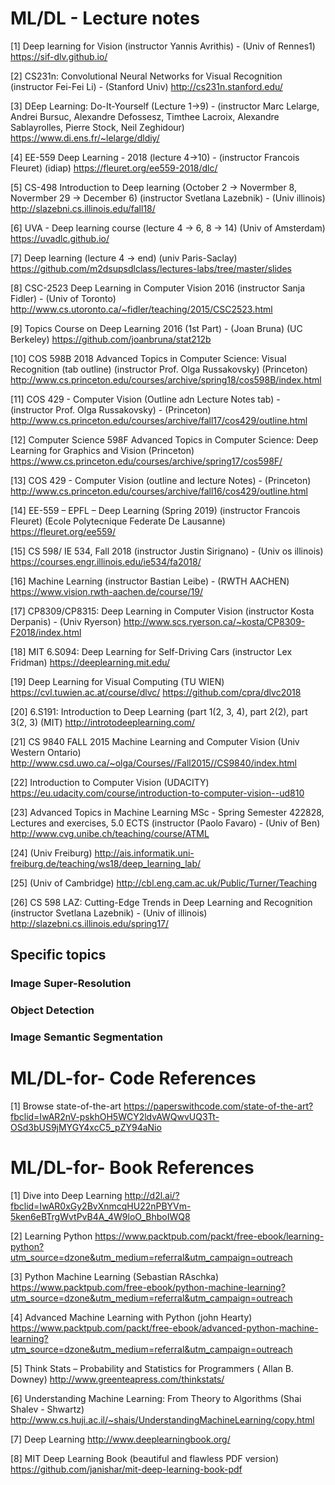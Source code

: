 # ML/DL - Lecture notes

[1]  Deep learning for Vision (instructor Yannis Avrithis) - (Univ of Rennes1)
  https://sif-dlv.github.io/

[2]  CS231n: Convolutional Neural Networks for Visual Recognition (instructor Fei-Fei Li) - (Stanford Univ)
  http://cs231n.stanford.edu/
  
[3]  DEep Learning: Do-It-Yourself (Lecture 1->9) - (instructor Marc Lelarge, Andrei Bursuc, Alexandre Defossesz, Timthee Lacroix, Alexandre Sablayrolles, Pierre Stock, Neil Zeghidour)
  https://www.di.ens.fr/~lelarge/dldiy/
  
[4]  EE-559 Deep Learning - 2018 (lecture 4->10) - (instructor Francois Fleuret) (idiap)
  https://fleuret.org/ee559-2018/dlc/
  
[5] CS-498 Introduction to Deep learning (October 2 -> Novermber 8, Novermber 29 -> December 6) (instructor Svetlana Lazebnik) - (Univ illinois)
  http://slazebni.cs.illinois.edu/fall18/
  
[6] UVA - Deep learning course (lecture 4 -> 6, 8 -> 14) (Univ of Amsterdam)
  https://uvadlc.github.io/
  
[7] Deep learning (lecture 4 -> end) (univ Paris-Saclay)
  https://github.com/m2dsupsdlclass/lectures-labs/tree/master/slides
  
[8] CSC-2523 Deep Learning in Computer Vision 2016 (instructor Sanja Fidler) - (Univ of Toronto)
  http://www.cs.utoronto.ca/~fidler/teaching/2015/CSC2523.html
  
[9] Topics Course on Deep Learning 2016 (1st Part) - (Joan Bruna) (UC Berkeley)
  https://github.com/joanbruna/stat212b
  
[10]  COS 598B 2018 Advanced Topics in Computer Science: Visual Recognition (tab outline) (instructor Prof. Olga Russakovsky) (Princeton)
  http://www.cs.princeton.edu/courses/archive/spring18/cos598B/index.html
  
[11]  COS 429 - Computer Vision (Outline adn Lecture Notes tab) - (instructor Prof. Olga Russakovsky) - (Princeton) 
  http://www.cs.princeton.edu/courses/archive/fall17/cos429/outline.html
  
[12]  Computer Science 598F Advanced Topics in Computer Science: Deep Learning for Graphics and Vision  (Princeton)
  https://www.cs.princeton.edu/courses/archive/spring17/cos598F/
  
[13] COS 429 - Computer Vision (outline and lecture Notes) - (Princeton)
  http://www.cs.princeton.edu/courses/archive/fall16/cos429/outline.html
  
[14] EE-559 – EPFL – Deep Learning (Spring 2019) (instructor Francois Fleuret) (Ecole Polytecnique Federate De Lausanne)
  https://fleuret.org/ee559/
  
[15] CS 598/ IE 534, Fall 2018 (instructor Justin Sirignano) - (Univ os illinois)
  https://courses.engr.illinois.edu/ie534/fa2018/
  
[16] Machine Learning (instructor Bastian Leibe) - (RWTH AACHEN)
  https://www.vision.rwth-aachen.de/course/19/
  
[17]  CP8309/CP8315: Deep Learning in Computer Vision (instructor Kosta Derpanis) - (Univ Ryerson)
  http://www.scs.ryerson.ca/~kosta/CP8309-F2018/index.html
  
[18] MIT 6.S094: Deep Learning for Self-Driving Cars (instructor Lex Fridman) 
  https://deeplearning.mit.edu/
  
[19] Deep Learning for Visual Computing (TU WIEN)
  https://cvl.tuwien.ac.at/course/dlvc/
  https://github.com/cpra/dlvc2018
  
[20]  6.S191: Introduction to Deep Learning (part 1(2, 3, 4), part 2(2), part 3(2, 3) (MIT)
  http://introtodeeplearning.com/
  
[21] CS 9840 FALL 2015 Machine Learning and Computer Vision (Univ Western Ontario)
  http://www.csd.uwo.ca/~olga/Courses//Fall2015//CS9840/index.html
  
[22] Introduction to Computer Vision (UDACITY)
  https://eu.udacity.com/course/introduction-to-computer-vision--ud810
  
[23] Advanced Topics in Machine Learning MSc - Spring Semester 422828, Lectures and exercises, 5.0 ECTS (instructor (Paolo Favaro) - (Univ of Ben)
  http://www.cvg.unibe.ch/teaching/course/ATML
  
[24] (Univ Freiburg)
  http://ais.informatik.uni-freiburg.de/teaching/ws18/deep_learning_lab/
  
[25] (Univ of Cambridge)
  http://cbl.eng.cam.ac.uk/Public/Turner/Teaching
  
[26]  CS 598 LAZ: Cutting-Edge Trends in Deep Learning and Recognition (instructor Svetlana Lazebnik) - (Univ of illinois)
  http://slazebni.cs.illinois.edu/spring17/
  
## Specific topics  
### Image Super-Resolution
### Object Detection
### Image Semantic Segmentation

  
# ML/DL-for- Code References
[1] Browse state-of-the-art
  https://paperswithcode.com/state-of-the-art?fbclid=IwAR2nV-pskhOH5WCY2ldvAWQwvUQ3Tt-OSd3bUS9jMYGY4xcC5_pZY94aNio
  

# ML/DL-for- Book References
[1] Dive into Deep Learning
  http://d2l.ai/?fbclid=IwAR0xGy2BvXnmcqHU22nPBYVm-5ken6eBTrgWvtPvB4A_4W9loO_BhboIWQ8
  
[2] Learning Python
  https://www.packtpub.com/packt/free-ebook/learning-python?utm_source=dzone&utm_medium=referral&utm_campaign=outreach
  
[3] Python Machine Learning (Sebastian RAschka)
  https://www.packtpub.com/free-ebook/python-machine-learning?utm_source=dzone&utm_medium=referral&utm_campaign=outreach
  
[4] Advanced Machine Learning with Python (john Hearty)
  https://www.packtpub.com/packt/free-ebook/advanced-python-machine-learning?utm_source=dzone&utm_medium=referral&utm_campaign=outreach
  
[5] Think Stats – Probability and Statistics for Programmers ( Allan B. Downey)
  http://www.greenteapress.com/thinkstats/
  
[6] Understanding Machine Learning: From Theory to Algorithms (Shai Shalev - Shwartz)
  http://www.cs.huji.ac.il/~shais/UnderstandingMachineLearning/copy.html
  
[7] Deep Learning
  http://www.deeplearningbook.org/
  
[8] MIT Deep Learning Book (beautiful and flawless PDF version)
  https://github.com/janishar/mit-deep-learning-book-pdf
  
  
  
  
  
